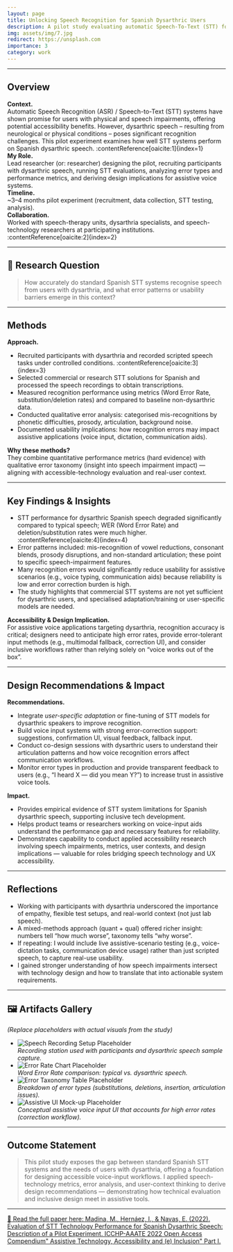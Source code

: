```yaml
---
layout: page
title: Unlocking Speech Recognition for Spanish Dysarthric Users 
description: A pilot study evaluating automatic Speech-To-Text (STT) for Spanish speakers with dysarthria
img: assets/img/7.jpg
redirect: https://unsplash.com
importance: 3
category: work
---
```




---

## Overview  
**Context.**  
Automatic Speech Recognition (ASR) / Speech-to-Text (STT) systems have shown promise for users with physical and speech impairments, offering potential accessibility benefits. However, dysarthric speech – resulting from neurological or physical conditions – poses significant recognition challenges. This pilot experiment examines how well STT systems perform on Spanish dysarthric speech. :contentReference[oaicite:1]{index=1}  
**My Role.**  
Lead researcher (or: researcher) designing the pilot, recruiting participants with dysarthric speech, running STT evaluations, analyzing error types and performance metrics, and deriving design implications for assistive voice systems.  
**Timeline.**  
~3–4 months pilot experiment (recruitment, data collection, STT testing, analysis).  
**Collaboration.**  
Worked with speech-therapy units, dysarthria specialists, and speech-technology researchers at participating institutions. :contentReference[oaicite:2]{index=2}

---

## 🎯 Research Question  
> How accurately do standard Spanish STT systems recognise speech from users with dysarthria, and what error patterns or usability barriers emerge in this context?

---

## Methods  
**Approach.**  
- Recruited participants with dysarthria and recorded scripted speech tasks under controlled conditions. :contentReference[oaicite:3]{index=3}  
- Selected commercial or research STT solutions for Spanish and processed the speech recordings to obtain transcriptions.  
- Measured recognition performance using metrics (Word Error Rate, substitution/deletion rates) and compared to baseline non-dysarthric data.  
- Conducted qualitative error analysis: categorised mis-recognitions by phonetic difficulties, prosody, articulation, background noise.  
- Documented usability implications: how recognition errors may impact assistive applications (voice input, dictation, communication aids).

**Why these methods?**  
They combine quantitative performance metrics (hard evidence) with qualitative error taxonomy (insight into speech impairment impact) — aligning with accessible-technology evaluation and real-user context.

---

## Key Findings & Insights  
- STT performance for dysarthric Spanish speech degraded significantly compared to typical speech; WER (Word Error Rate) and deletion/substitution rates were much higher. :contentReference[oaicite:4]{index=4}  
- Error patterns included: mis-recognition of vowel reductions, consonant blends, prosody disruptions, and non-standard articulation; these point to specific speech-impairment features.  
- Many recognition errors would significantly reduce usability for assistive scenarios (e.g., voice typing, communication aids) because reliability is low and error correction burden is high.  
- The study highlights that commercial STT systems are not yet sufficient for dysarthric users, and specialised adaptation/training or user-specific models are needed.

**Accessibility & Design Implication.**  
For assistive voice applications targeting dysarthria, recognition accuracy is critical; designers need to anticipate high error rates, provide error-tolerant input methods (e.g., multimodal fallback, correction UI), and consider inclusive workflows rather than relying solely on “voice works out of the box”.

---

## Design Recommendations & Impact  
**Recommendations.**  
- Integrate *user-specific adaptation* or fine-tuning of STT models for dysarthric speakers to improve recognition.  
- Build voice input systems with strong error-correction support: suggestions, confirmation UI, visual feedback, fallback input.  
- Conduct co-design sessions with dysarthric users to understand their articulation patterns and how voice recognition errors affect communication workflows.  
- Monitor error types in production and provide transparent feedback to users (e.g., “I heard X — did you mean Y?”) to increase trust in assistive voice tools.

**Impact.**  
- Provides empirical evidence of STT system limitations for Spanish dysarthric speech, supporting inclusive tech development.  
- Helps product teams or researchers working on voice-input aids understand the performance gap and necessary features for reliability.  
- Demonstrates capability to conduct applied accessibility research involving speech impairments, metrics, user contexts, and design implications — valuable for roles bridging speech technology and UX accessibility.

---

## Reflections   
- Working with participants with dysarthria underscored the importance of empathy, flexible test setups, and real-world context (not just lab speech).  
- A mixed-methods approach (quant + qual) offered richer insight: numbers tell “how much worse”, taxonomy tells “why worse”.  
- If repeating: I would include live assistive-scenario testing (e.g., voice-dictation tasks, communication device usage) rather than just scripted speech, to capture real-use usability.  
- I gained stronger understanding of how speech impairments intersect with technology design and how to translate that into actionable system requirements.

---

## 🖼️ Artifacts Gallery  
*(Replace placeholders with actual visuals from the study)*  
- ![Speech Recording Setup Placeholder](images/recording-setup.png)  
  *Recording station used with participants and dysarthric speech sample capture.*  
- ![Error Rate Chart Placeholder](images/wer-chart.png)  
  *Word Error Rate comparison: typical vs. dysarthric speech.*  
- ![Error Taxonomy Table Placeholder](images/error-taxonomy-table.png)  
  *Breakdown of error types (substitutions, deletions, insertion, articulation issues).*  
- ![Assistive UI Mock-up Placeholder](images/voice-input-ui-mock.png)  
  *Conceptual assistive voice input UI that accounts for high error rates (correction workflow).*  



---

## Outcome Statement  
> This pilot study exposes the gap between standard Spanish STT systems and the needs of users with dysarthria, offering a foundation for designing accessible voice-input workflows. I applied speech-technology metrics, error analysis, and user-context thinking to derive design recommendations — demonstrating how technical evaluation and inclusive design meet in assistive tools.

---

[📄 Read the full paper here: Madina, M., Hernáez, I., & Navas, E. (2022). Evaluation of STT Technology Performance for Spanish Dysarthric Speech: Description of a Pilot Experiment. ICCHP-AAATE 2022 Open Access Compendium" Assistive Technology, Accessibility and (e) Inclusion" Part I.](https://epub.jku.at/obvulioa/content/titleinfo/7945389/full.pdf)